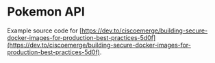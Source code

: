 # Pokemon API

Example source code for [https://dev.to/ciscoemerge/building-secure-docker-images-for-production-best-practices-5d0f](https://dev.to/ciscoemerge/building-secure-docker-images-for-production-best-practices-5d0f).


